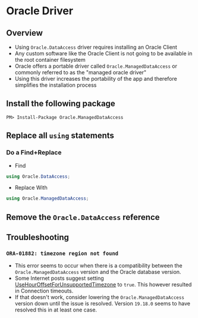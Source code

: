 # Oracle Driver

## Overview

* Using `Oracle.DataAccess` driver requires installing an Oracle Client
* Any custom software like the Oracle Client is not going to be available in the root container filesystem
* Oracle offers a portable driver called `Oracle.ManagedDataAccess` or commonly referred to as the "managed oracle driver"
* Using this driver increases the portability of the app and therefore simplifies the installation process

## Install the following package

```
PM> Install-Package Oracle.ManagedDataAccess
```

## Replace all `using` statements

### Do a Find+Replace

* Find
```csharp
using Oracle.DataAccess;
```

* Replace With
```csharp
using Oracle.ManagedDataAccess;
```

## Remove the `Oracle.DataAccess` reference

## Troubleshooting

### `ORA-01882: timezone region not found`

* This error seems to occur when there is a compatibility between the `Oracle.ManagedDataAccess` version and the Oracle database version.
* Some Internet posts suggest setting [UseHourOffsetForUnsupportedTimezone](https://docs.oracle.com/en/database/oracle/oracle-database/21/odpnt/ConnectionUseHourOffsetForUnsupportedTimezone.html) to `true`. This however resulted in Connection timeouts.
* If that doesn't work, consider lowering the `Oracle.ManagedDataAccess` version down until the issue is resolved. Version `19.18.0` seems to have resolved this in at least one case.
